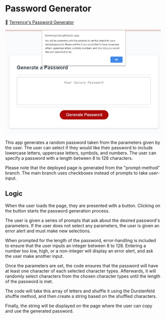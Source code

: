 # Password Generator
🔗 [Terrence's Password Generator](https://terrencejchan.github.io/password-generator/)  
  
![Screenshot of dialog box.](./assets/screenshots/instructions.jpg "App Screenshot")

This app generates a random password taken from the parameters given by the user. The user can select if they would like their password to include lowercase letters, uppercase letters, symbols, and numbers. The user can specify a password with a length between 8 to 128 characters.  
  
Please note that the deployed page is generated from the "prompt-method" branch. The main branch uses checkboxes instead of prompts to take user-input.

## Logic
When the user loads the page, they are presented with a button. Clicking on the button starts the password generation process.  
  
The user is given a series of prompts that ask about the desired password's parameters. If the user does not select any parameters, the user is given an error alert and must make new selections.

When prompted for the length of the password, error-handling is included to ensure that the user inputs an integer between 8 to 128. Entering a number too low, high, or a non-integer will display an error alert, and ask the user make another input.

Once the parameters are set, the code ensures that the password will have at least one character of each selected character types. Afterwards, it will randomly select characters from the chosen character types until the length of the password is met.

The code will take this array of letters and shuffle it using the Durstenfeld shuffle method, and then create a string based on the shuffled characters.

Finally, the string will be displayed on the page where the user can copy and use the generated password.